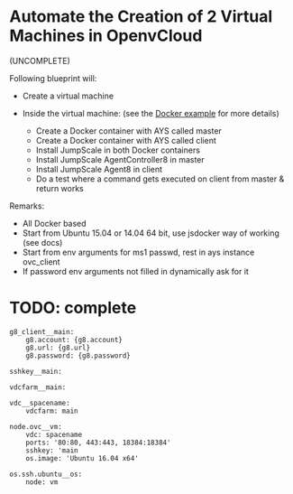 # Automate the Creation of 2 Virtual Machines in OpenvCloud

(UNCOMPLETE)

Following blueprint will:

- Create a virtual machine
- Inside the virtual machine: (see the [Docker example](DockerExample.md) for more details)

  - Create a Docker container with AYS called master
  - Create a Docker container with AYS called client
  - Install JumpScale in both Docker containers
  - Install JumpScale AgentController8 in master
  - Install JumpScale Agent8 in client
  - Do a test where a command gets executed on client from master & return works

Remarks:

- All Docker based
- Start from Ubuntu 15.04 or 14.04 64 bit, use jsdocker way of working (see docs)
- Start from env arguments for ms1 passwd, rest in ays instance ovc_client
- If password env arguments not filled in dynamically ask for it

# TODO: complete

```
g8_client__main:
    g8.account: {g8.account}
    g8.url: {g8.url}
    g8.password: {g8.password}

sshkey__main:

vdcfarm__main:

vdc__spacename:
    vdcfarm: main

node.ovc__vm:
    vdc: spacename
    ports: '80:80, 443:443, 18384:18384'
    sshkey: 'main
    os.image: 'Ubuntu 16.04 x64'

os.ssh.ubuntu__os:
    node: vm
```
